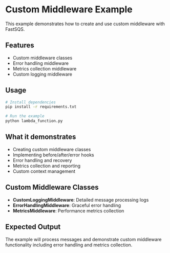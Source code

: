 # Custom Middleware Example

This example demonstrates how to create and use custom middleware with FastSQS.

## Features

- Custom middleware classes
- Error handling middleware
- Metrics collection middleware
- Custom logging middleware

## Usage

```bash
# Install dependencies
pip install -r requirements.txt

# Run the example
python lambda_function.py
```

## What it demonstrates

- Creating custom middleware classes
- Implementing before/after/error hooks
- Error handling and recovery
- Metrics collection and reporting
- Custom context management

## Custom Middleware Classes

- **CustomLoggingMiddleware**: Detailed message processing logs
- **ErrorHandlingMiddleware**: Graceful error handling
- **MetricsMiddleware**: Performance metrics collection

## Expected Output

The example will process messages and demonstrate custom middleware functionality including error handling and metrics collection.
